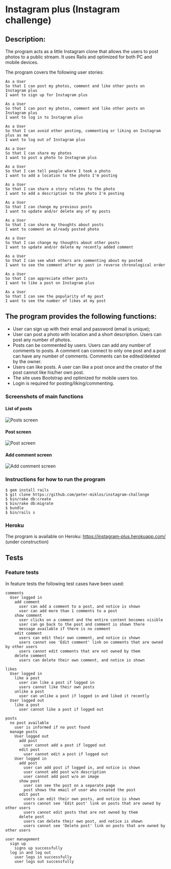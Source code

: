 Instagram plus (Instagram challenge)
===================

Description:
-------

The program acts as a little Instagram clone that allows the users to post photos to a public stream. It uses Rails and optimized for both PC and mobile devices.

The program covers the following user stories:

```
As a User
So that I can post my photos, comment and like other posts on Instagram plus
I want to sign up for Instagram plus

As a User
So that I can post my photos, comment and like other posts on Instagram plus
I want to log in to Instagram plus

As a User
So that I can avoid other posting, commenting or liking on Instagram plus as me
I want to log out of Instagram plus

As a User
So that I can share my photos
I want to post a photo to Instagram plus

As a User
So that I can tell people where I took a photo
I want to add a location to the photo I'm posting

As a User
So that I can share a story relates to the photo
I want to add a description to the photo I'm posting

As a User
So that I can change my previous posts
I want to update and/or delete any of my posts

As a User
So that I can share my thoughts about posts
I want to comment an already posted photo

As a User
So that I can change my thoughts about other posts
I want to update and/or delete my recently added comment

As a User
So that I can see what others are commenting about my posted
I want to see the comment after my post in reverse chronological order

As a User
So that I can appreciate other posts
I want to like a post on Instagram plus

As a User
So that I can see the popularity of my post
I want to see the number of likes at my post
```

The program provides the following functions:
------

* User can sign up with their email and password (email is unique);
* User can post a photo with location and a short description. Users can post any number of photos.
* Posts can be commented by users. Users can add any number of comments to posts. A comment can connect to only one post and a post can have any number of comments. Comments can be edited/deleted by the owner.
* Users can like posts. A user can like a post once and the creator of the post cannot like his/her own post.
* The site uses Bootstrap and optimized for mobile users too.
* Login is required for posting/liking/commenting.

### Screenshots of main functions
#### List of posts
![Posts screen](app/assets/images/posts_screen.png)

#### Post screen
![Post screen](app/assets/images/post_screen.png)

#### Add comment screen
![Add comment screen](app/assets/images/new_comment_screen.png)

### Instructions for how to run the program

```
$ gem install rails
$ git clone https://github.com/peter-miklos/instagram-challenge
$ bin/rake db:create
$ bin/rake db:migrate
$ bundle
$ bin/rails s
```

### Heroku
The program is available on Heroku: https://instagram-plus.herokuapp.com/ (under construction)


Tests
-------
### Feature tests
In feature tests the following test cases have been used:
```
comments
  User logged in
    add comment
      user can add a comment to a post, and notice is shown
      user can add more than 1 comments to a post
    show comment
      user clicks on a comment and the entire content becomes visible
      user can go back to the post and comment is shown there
      message available if there is no comment
    edit comment
      users can edit their own comment, and notice is shown
      users cannot see 'Edit comment' link on comments that are owned by other users
      users cannot edit comments that are not owned by them
    delete comment
      users can delete their own comment, and notice is shown

likes
  User logged in
    like a post
      user can like a post if logged in
      users cannot like their own posts
    unlike a post
      user can unlike a post if logged in and liked it recently
  User logged out
    like a post
      user cannot like a post if logged out

posts
  no post available
    user is informed if no post found
  manage posts
    User logged out
      add post
        user cannot add a post if logged out
      edit post
        user cannot edit a post if logged out
    User logged in
      add post
        user can add post if logged in, and notice is shown
        user cannot add post w/o description
        user cannot add post w/o an image
      show post
        user can see the post on a separate page
        post shows the email of user who created the post
      edit post
        users can edit their own posts, and notice is shown
        users cannot see 'Edit post' link on posts that are owned by other users
        users cannot edit posts that are not owned by them
      delete post
        users can delete their own post, and notice is shown
        users cannot see 'Delete post' link on posts that are owned by other users

user management
  sign up
    signs up successfully
  log in and log out
    user logs in successfully
    user logs out successfully
```
